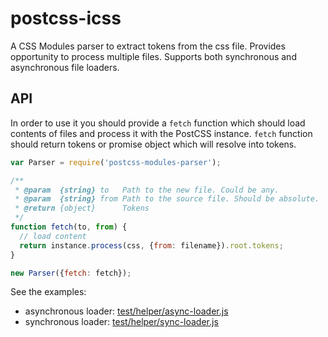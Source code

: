 postcss-icss
============

A CSS Modules parser to extract tokens from the css file. Provides opportunity to process multiple files. Supports both synchronous and asynchronous file loaders.

## API

In order to use it you should provide a `fetch` function which should load contents of files and process it with the PostCSS instance. `fetch` function should return tokens or promise object which will resolve into tokens.

```javascript
var Parser = require('postcss-modules-parser');

/**
 * @param  {string} to   Path to the new file. Could be any.
 * @param  {string} from Path to the source file. Should be absolute.
 * @return {object}      Tokens
 */
function fetch(to, from) {
  // load content
  return instance.process(css, {from: filename}).root.tokens;
}

new Parser({fetch: fetch});
```

See the examples:
- asynchronous loader: [test/helper/async-loader.js](https://github.com/css-modules/postcss-modules-parser/blob/master/test/helper/async-loader.js)
- synchronous loader: [test/helper/sync-loader.js](https://github.com/css-modules/postcss-modules-parser/blob/master/test/helper/sync-loader.js)
